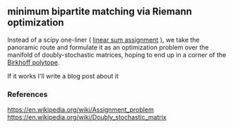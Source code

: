 ## minimum bipartite matching via Riemann optimization

Instead of a scipy one-liner ( [linear sum assignment](#assign) ), we take the panoramic route and formulate it as an optimization
problem over the manifold of doubly-stochastic matrices, hoping to end up in a corner of the [Birkhoff polytope](#birkhoff).

If it works I'll write a blog post about it


### References
<a href="#assign">https://en.wikipedia.org/wiki/Assignment_problem </a>
<a href="#birkhoff">https://en.wikipedia.org/wiki/Doubly_stochastic_matrix </a>